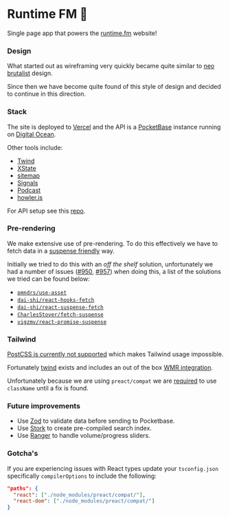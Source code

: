 # Runtime FM 🎤

Single page app that powers the [runtime.fm](https://runtime.fm) website! 

### Design

What started out as wireframing very quickly became quite similar to [neo brutalist](https://bootcamp.uxdesign.cc/the-neubrutalism-or-neo-brutalism-ui-design-trend-641714825fed) design.

Since then we have become quite found of this style of design and decided to continue in this direction.

### Stack

The site is deployed to [Vercel](https://vercel.com/) and the API is a [PocketBase](https://pocketbase.io/) instance running on [Digital Ocean](https://www.digitalocean.com/).

Other tools include:

- [Twind](https://twind.dev/)
- [XState](https://xstate.js.org/)
- [sitemap](https://github.com/ekalinin/sitemap.js)
- [Signals](https://preactjs.com/guide/v10/signals/)
- [Podcast](https://github.com/maxnowack/node-podcast)
- [howler.js](https://howlerjs.com/)

For API setup see this [repo](https://github.com/chopfitzroy/admin.runtime.fm/).

### Pre-rendering

We make extensive use of pre-rendering. To do this effectively we have to fetch data in a [suspense friendly](https://github.com/preactjs/wmr/tree/main/packages/preact-iso#prerenderjs) way.

Initially we tried to do this with an _off the shelf_ solution, unfortunately we had a number of issues ([#950](https://github.com/preactjs/wmr/discussions/950), [#957](https://github.com/preactjs/wmr/issues/957)) when doing this, a list of the solutions we tried can be found below:

- [`pmndrs/use-asset`](https://github.com/pmndrs/use-asset)
- [`dai-shi/react-hooks-fetch`](https://github.com/dai-shi/react-hooks-fetch)
- [`dai-shi/react-suspense-fetch`](https://github.com/dai-shi/react-suspense-fetch)
- [`CharlesStover/fetch-suspense`](https://github.com/CharlesStover/fetch-suspense)
- [`vigzmv/react-promise-suspense`](https://github.com/vigzmv/react-promise-suspense)

### Tailwind

[PostCSS is currently not supported](https://github.com/preactjs/wmr/issues/250) which makes Tailwind usage impossible.

Fortunately [twind](https://twind.dev/) exists and includes an out of the box [WMR integration](https://twind.dev/usage-guides/wmr.html).

Unfortunately because we are using `preact/compat` we are [required](https://github.com/tw-in-js/use-twind-with/pull/21) to use `className` until a fix is found.

### Future improvements

- Use [Zod](https://zod.dev/) to validate data before sending to Pocketbase.
- Use [Stork](https://stork-search.net/) to create pre-compiled search index.
- Use [Ranger](https://github.com/TanStack/ranger) to handle volume/progress sliders.

### Gotcha's

If you are experiencing issues with React types update your `tsconfig.json` specifically `compilerOptions` to include the following:

```json
"paths": {
  "react": ["./node_modules/preact/compat/"],
  "react-dom": ["./node_modules/preact/compat/"]
}
```
